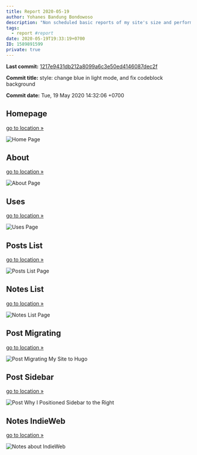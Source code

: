 ```yaml
---
title: Report 2020-05-19
author: Yohanes Bandung Bondowoso
description: "Non scheduled basic reports of my site's size and performance."
tags:
  - report #report
date: 2020-05-19T19:33:19+0700
ID: 1589891599
private: true
---
```


**Last commit:**
[1217e9431db212a8099a6c3e50ed4146087dec2f](https://git.ybbond.dev/ybbond/index.html#1217e9431db212a8099a6c3e50ed4146087dec2f)

**Commit title:**
style: change blue in light mode, and fix codeblock background

**Commit date:**
Tue, 19 May 2020 14:32:06 +0700


## Homepage

[go to location »](/)

![Home Page](home.png)

## About

[go to location »](/about/)

![About Page](about.png)

## Uses

[go to location »](/uses/)

![Uses Page](uses.png)

## Posts List

[go to location »](/posts/)

![Posts List Page](posts.png)

## Notes List

[go to location »](/notes/)

![Notes List Page](notes.png)

## Post Migrating

[go to location »](/posts/2020-04-migrating-my-blog-to-hugo/)

![Post Migrating My Site to Hugo](post-migrating.png)

## Post Sidebar

[go to location »](/posts/2020-04-why-i-positioned-sidebar-to-the-right/)

![Post Why I Positioned Sidebar to the Right](post-sidebar.png)

## Notes IndieWeb

[go to location »](/notes/04-may-2020-2/)

![Notes about IndieWeb](notes-indieweb.png)
